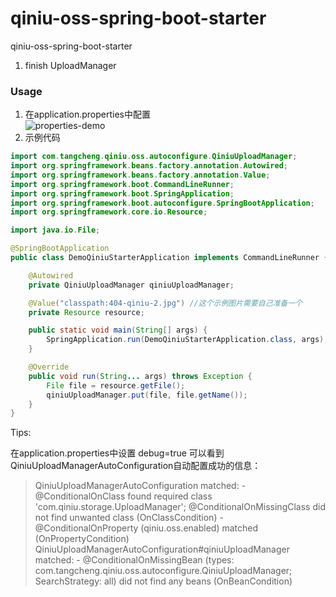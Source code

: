# qiniu-oss-spring-boot-starter
qiniu-oss-spring-boot-starter

1. finish UploadManager
### Usage
1. 在application.properties中配置      
![properties-demo](https://user-images.githubusercontent.com/13701989/38785476-1b9b9274-4153-11e8-80f7-80c71a310e0b.png)
2. 示例代码
```java
import com.tangcheng.qiniu.oss.autoconfigure.QiniuUploadManager;
import org.springframework.beans.factory.annotation.Autowired;
import org.springframework.beans.factory.annotation.Value;
import org.springframework.boot.CommandLineRunner;
import org.springframework.boot.SpringApplication;
import org.springframework.boot.autoconfigure.SpringBootApplication;
import org.springframework.core.io.Resource;

import java.io.File;

@SpringBootApplication
public class DemoQiniuStarterApplication implements CommandLineRunner {

    @Autowired
    private QiniuUploadManager qiniuUploadManager;

    @Value("classpath:404-qiniu-2.jpg") //这个示例图片需要自己准备一个
    private Resource resource;

    public static void main(String[] args) {
        SpringApplication.run(DemoQiniuStarterApplication.class, args);
    }

    @Override
    public void run(String... args) throws Exception {
        File file = resource.getFile();
        qiniuUploadManager.put(file, file.getName());
    }
}
```

Tips:

在application.properties中设置
debug=true
可以看到QiniuUploadManagerAutoConfiguration自动配置成功的信息：
>   QiniuUploadManagerAutoConfiguration matched:
      - @ConditionalOnClass found required class 'com.qiniu.storage.UploadManager'; @ConditionalOnMissingClass did not find unwanted class (OnClassCondition)
      - @ConditionalOnProperty (qiniu.oss.enabled) matched (OnPropertyCondition)
>   QiniuUploadManagerAutoConfiguration#qiniuUploadManager matched:
      - @ConditionalOnMissingBean (types: com.tangcheng.qiniu.oss.autoconfigure.QiniuUploadManager; SearchStrategy: all) did not find any beans (OnBeanCondition)
